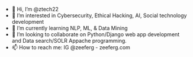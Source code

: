 - 👋 Hi, I’m @ztech22
- 👀 I’m interested in Cybersecurity, Ethical Hacking, AI, Social technology development
- 🌱 I’m currently learning NLP, ML, & Data Mining
- 💞️ I’m looking to collaborate on Python/Django web app development and Data search/SOLR Appache programming. 
- 📫 How to reach me: IG @zeeferg - zeeferg.com

<!---
ztech22/ztech22 is a ✨ special ✨ repository because its `README.md` (this file) appears on your GitHub profile.
You can click the Preview link to take a look at your changes.
--->
